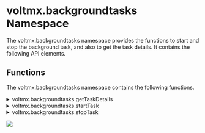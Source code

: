                              


voltmx.backgroundtasks Namespace
==============================

The voltmx.backgroundtasks namespace provides the functions to start and stop the background task, and also to get the task details. It contains the following API elements.

Functions
---------

The voltmx.backgroundtasks namespace contains the following functions.


<details close markdown="block"><summary>voltmx.backgroundtasks.getTaskDetails</summary>

Returns the task details of already registered background task.

### Syntax

voltmx.backgroundtasks.getTaskDetails()

### Input Parameters

None

### Example

```

function getbackgroundtask() {
    try {
        var taskdetails = voltmx.backgroundtasks.getTaskDetails();
        alert(taskdetails);
    } catch (err) {
        alert("Stopping the background task is failed with error: " + err);
    }
}
```

### Return Values

taskdetails \[dictionary\]

Contains the following task details:

  
| Return Value | Description |
| --- | --- |
| ExpirationTime | Time at which the task expires. |
| isRegistered | The scheduled status of the action. |
| LastExitReason | Reason for the agent exited last time when the action executed. |
| LastScheduledTime | The time of the last scheduled action. The time is of the device's local time. |

 
### Exception
1900 - miscellaneous error.

### Platform Availability

Available on Windows.

</details>
<details close markdown="block"><summary>voltmx.backgroundtasks.startTask</summary>

Registers a scheduled action with the Operating System.

### Syntax

voltmx.backgroundtasks.startTask(tasksettings, onsuccesscallback, onfailurecallback)

### Input Parameters

tasksettings \[dictionary\] - Mandatory

Specifies a task that must be set as a background agent of the application. You can define the task settings using the following arguments:


| Parameter | Description |
| --- | --- |
| isOneTime | Sets the task should be scheduled once or not. Set to true if you want the task to be triggered only once. Set to false if you want the task to be triggered each time refreshDuration elapses. |
| refreshDuration | Specifies the number of minutes to wait to schedule the background task. The system schedules the task within 15 minutes after refreshDuration elapses. The refreshDuration argument is considered when the isOneTime argument is set to false. If the refreshDuration is set to less than 15 minutes, an exception is thrown when attempting to register the background task. |
| onsuccesscallback \[Function\] - Mandatory | The platform calls the callback when an agent is set successfully. You can define your function in the callback that you want to be executed when the setting the agent is successful. > function successCallback(){ //code} |
| onfailurecallback \[Function\] - Mandatory | The platform calls the callback when an agent is failed to set. You can define your function in the callback that you want to be executed when the setting the agent is failure. > function unsuccessfulCallback(){ //code} |

### Example

```

function setbackgroundtask() {
    try {
        var taskSettings = {};
        voltmx.backgroundtasks.startTask(taskSettings onsuccesscallback,
            onfailurecallback);
    } catch (err) {
        alert("Exception in startTask: " + err);
    }
}
```

### Return Values

None

### Exception

1900 - miscellaneous error.

### Platform Availability

Available on Windows.

</details>
<details close markdown="block"><summary>voltmx.backgroundtasks.stopTask</summary>

Unregisters the already registered scheduled action with the Operating System.

### Syntax

voltmx.backgroundtasks.stopTask()

### Input Parameters

None

### Example

```

function removebackgroundtask() {
    try {
        voltmx.backgroundtasks.stopTask();
        alert(“background task is stopped”);
    } catch (err) {
        alert("Stopping the background task is failed with error: " + err);
    }
}
```

### Return Values

None

### Exception

1900 - miscellaneous error.

### Platform Availability

Available on Windows.

</details>

![](resources/prettify/onload.png)
